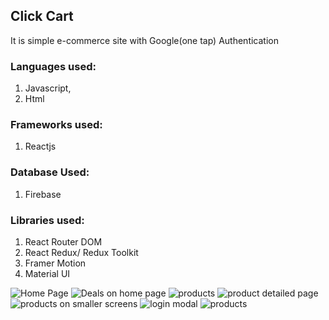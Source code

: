## Click Cart

It is simple e-commerce site with Google(one tap) Authentication

### Languages used:

1. Javascript,
2. Html

### Frameworks used:

1. Reactjs

### Database Used:

1. Firebase

### Libraries used:

1. React Router DOM
2. React Redux/ Redux Toolkit
3. Framer Motion
4. Material UI

<img src="https://i.ibb.co/tLPJzBn/Screenshot-2022-06-29-125646.png" alt="Home Page">
<img src="https://i.ibb.co/h273HGt/Screenshot-2022-06-29-130241.png" alt="Deals on home page">
<img src="https://i.ibb.co/mt4Dp6X/Screenshot-2022-06-29-130358.png" alt="products">
<img src="https://i.ibb.co/NKypNHs/Screenshot-2022-06-29-130421.png" alt="product detailed page">
<img src="https://i.ibb.co/SsKt0Q4/Screenshot-2022-06-29-130527.png" alt="products on smaller screens">
<img src="https://i.ibb.co/yqpbbfx/Screenshot-2022-06-29-130319.png" alt="login modal" >
<img src="https://i.ibb.co/5hLLcBM/Screenshot-2022-06-29-130608.png" alt="products">
